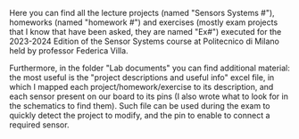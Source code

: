 Here you can find all the lecture projects (named "Sensors Systems #"), homeworks (named "homework #") and exercises (mostly exam projects that I know that have been asked, they are named "Ex#") executed for the 2023-2024 Edition of the Sensor Systems course at Politecnico di Milano held by professor Federica Villa.

Furthermore, in the folder "Lab documents" you can find additional material: the most useful is the "project descriptions and useful info" excel file, in which I mapped each project/homework/exercise to its description, and each sensor present on our board to its pins (I also wrote what to look for in the schematics to find them).
Such file can be used during the exam to quickly detect the project to modify, and the pin to enable to connect a required sensor.
